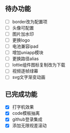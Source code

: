 ## 待办功能
- [ ] border改为配置项
- [ ] 头像可配置
- [ ] 图片加水印
- [ ] 更换logo
- [ ] 电池兼容ipad
- [ ] 增加uniapp模块
- [ ] 更换路径alias
- [ ] lottie组件图标复制改为下载
- [ ] 视频逐帧绿幕
- [ ] svg文字渐变动画

## 已完成功能
- [x] 打字机效果
- [x] code模板抽离
- [x] github登录集成
- [x] 添加无限视差滚动